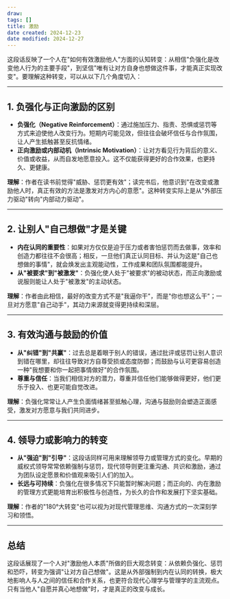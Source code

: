 ```yaml
---
draw:
tags: []
title: 激励
date created: 2024-12-23
date modified: 2024-12-27
---
```


这段话反映了一个人在"如何有效激励他人"方面的认知转变：从相信"负强化是改变他人行为的主要手段"，到坚信"唯有让对方自身也想做这件事，才能真正实现改变"。要理解这种转变，可以从以下几个角度切入：

---

## 1. 负强化与正向激励的区别

- **负强化（Negative Reinforcement）**：通过施加压力、指责、恐惧或惩罚等方式来迫使他人改变行为。短期内可能见效，但往往会破坏信任与合作氛围，让人产生抵触甚至反抗情绪。
- **正向激励或内部动机（Intrinsic Motivation）**：让对方看见行为背后的意义、价值或收益，从而自发地愿意投入。这不仅能获得更好的合作效果，也更持久、更健康。

**理解**：作者在读书前觉得"威胁、惩罚更有效"；读完书后，他意识到"在改变或激励他人时，真正有效的方法是激发对方内心的意愿"。这种转变实际上是从"外部压力驱动"转向"内部动力驱动"。

---

## 2. 让别人"自己想做"才是关键

- **内在认同的重要性**：如果对方仅仅是迫于压力或者害怕惩罚而去做事，效率和创造力都往往不会很高；相反，一旦他们真正认同目标、并认为这是"自己也想做的事情"，就会焕发出主观能动性，工作成果和团队氛围都能提升。
- **从"被要求"到"被激发"**：负强化使人处于"被要求"的被动状态，而正向激励或说服则能让人处于"被激发"的主动状态。

**理解**：作者由此相信，最好的改变方式不是"我逼你干"，而是"你也想这么干"；一旦对方愿意"自己动手"，其动力来源就变得更持续和深层。

---

## 3. 有效沟通与鼓励的价值

- **从"纠错"到"共赢"**：过去总是着眼于别人的错误，通过批评或惩罚让别人意识到错在哪里，却往往导致对方自尊受损或态度防御；而鼓励与认可更容易创造一种"我想要和你一起把事情做好"的合作氛围。
- **尊重与信任**：当我们相信对方的潜力，尊重并信任他们能够做得更好，他们更乐于投入、也更可能自觉改进。

**理解**：负强化常常让人产生负面情绪甚至抵触心理，沟通与鼓励则会塑造正面感受，激发对方愿意与我们共同进步。

---

## 4. 领导力或影响力的转变

- **从"强迫"到"引导"**：这段话同样可用来理解领导力或管理方式的变化。早期的威权式领导常常依赖强制与惩罚，现代领导则更注重沟通、共识和激励，通过为团队设定愿景和价值观来吸引人们的加入。
- **长远与可持续**：负强化在很多情况下只能暂时解决问题；而正向的、内在激励的管理方式更能培育出积极性与创造性，为长久的合作和发展打下坚实基础。

**理解**：作者的"180°大转变"也可以视为对现代管理思维、沟通方式的一次深刻学习和领悟。

---

## 总结

这段话展现了一个人对"激励他人本质"所做的巨大观念转变：从依赖负强化、惩罚和恐吓，转变为强调"让对方自己想做"。这是从外部强制到内在认同的转换，极大地影响人与人之间的信任和合作关系，也更符合现代心理学与管理学的主流观点。只有当他人"自愿并真心地想做"时，才是真正的改变与成长。
